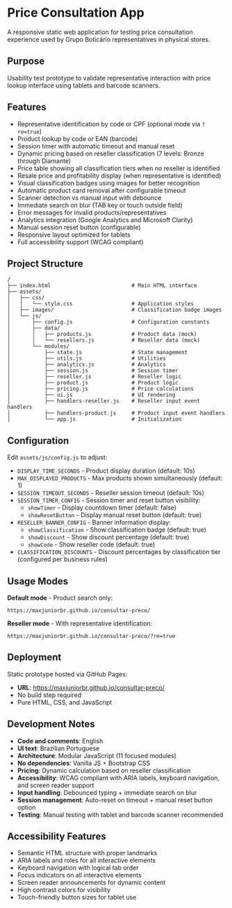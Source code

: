 # Price Consultation App

A responsive static web application for testing price consultation experience used by Grupo Boticário representatives in physical stores.

## Purpose

Usability test prototype to validate representative interaction with price lookup interface using tablets and barcode scanners.

## Features

- Representative identification by code or CPF (optional mode via `?re=true`)
- Product lookup by code or EAN (barcode)
- Session timer with automatic timeout and manual reset
- Dynamic pricing based on reseller classification (7 levels: Bronze through Diamante)
- Price table showing all classification tiers when no reseller is identified
- Resale price and profitability display (when representative is identified)
- Visual classification badges using images for better recognition
- Automatic product card removal after configurable timeout
- Scanner detection vs manual input with debounce
- Immediate search on blur (TAB key or touch outside field)
- Error messages for invalid products/representatives
- Analytics integration (Google Analytics and Microsoft Clarity)
- Manual session reset button (configurable)
- Responsive layout optimized for tablets
- Full accessibility support (WCAG compliant)

## Project Structure

```
/
├── index.html                          # Main HTML interface
├── assets/         
│   ├── css/          
│   │   └── style.css                   # Application styles
│   ├── images/                         # Classification badge images
│   └── js/         
│       ├── config.js                   # Configuration constants
│       ├── data/         
│       │   ├── products.js             # Product data (mock)
│       │   └── resellers.js            # Reseller data (mock)
│       └── modules/
│           ├── state.js                # State management
│           ├── utils.js                # Utilities
│           ├── analytics.js            # Analytics
│           ├── session.js              # Session timer
│           ├── reseller.js             # Reseller logic
│           ├── product.js              # Product logic
│           ├── pricing.js              # Price calculations
│           ├── ui.js                   # UI rendering
│           ├── handlers-reseller.js    # Reseller input event handlers
│           ├── handlers-product.js     # Product input event handlers
│           └── app.js                  # Initialization
```

## Configuration

Edit `assets/js/config.js` to adjust:

- `DISPLAY_TIME_SECONDS` - Product display duration (default: 10s)
- `MAX_DISPLAYED_PRODUCTS` - Max products shown simultaneously (default: 1)
- `SESSION_TIMEOUT_SECONDS` - Reseller session timeout (default: 10s)
- `SESSION_TIMER_CONFIG` - Session timer and reset button visibility:
  - `showTimer` - Display countdown timer (default: false)
  - `showResetButton` - Display manual reset button (default: true)
- `RESELLER_BANNER_CONFIG` - Banner information display:
  - `showClassification` - Show classification badge (default: true)
  - `showDiscount` - Show discount percentage (default: true)
  - `showCode` - Show reseller code (default: true)
- `CLASSIFICATION_DISCOUNTS` - Discount percentages by classification tier (configured per business rules)

## Usage Modes

**Default mode** - Product search only:
```
https://maxjuniorbr.github.io/consultar-preco/
```

**Reseller mode** - With representative identification:
```
https://maxjuniorbr.github.io/consultar-preco/?re=true
```

## Deployment

Static prototype hosted via GitHub Pages:
- **URL**: https://maxjuniorbr.github.io/consultar-preco/
- No build step required
- Pure HTML, CSS, and JavaScript

## Development Notes

- **Code and comments**: English
- **UI text**: Brazilian Portuguese
- **Architecture**: Modular JavaScript (11 focused modules)
- **No dependencies**: Vanilla JS + Bootstrap CSS
- **Pricing**: Dynamic calculation based on reseller classification
- **Accessibility**: WCAG compliant with ARIA labels, keyboard navigation, and screen reader support
- **Input handling**: Debounced typing + immediate search on blur
- **Session management**: Auto-reset on timeout + manual reset button option
- **Testing**: Manual testing with tablet and barcode scanner recommended

## Accessibility Features

- Semantic HTML structure with proper landmarks
- ARIA labels and roles for all interactive elements
- Keyboard navigation with logical tab order
- Focus indicators on all interactive elements
- Screen reader announcements for dynamic content
- High contrast colors for visibility
- Touch-friendly button sizes for tablet use

